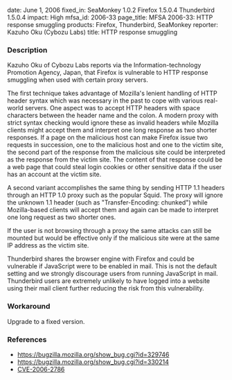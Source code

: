 date: June 1, 2006
fixed_in: SeaMonkey 1.0.2
          Firefox 1.5.0.4
          Thunderbird 1.5.0.4
impact: High
mfsa_id: 2006-33
page_title: MFSA 2006-33: HTTP response smuggling
products: Firefox, Thunderbird, SeaMonkey
reporter: Kazuho Oku (Cybozu Labs)
title: HTTP response smuggling

<h3>Description</h3>

<p>Kazuho Oku of Cybozu Labs reports via the Information-technology Promotion
Agency, Japan, that Firefox is vulnerable to HTTP response smuggling when
used with certain proxy servers.</p>

<p>The first technique takes advantage of Mozilla's lenient handling
of HTTP header syntax which was necessary in the past to cope with various
real-world servers. One aspect was to accept HTTP headers with space
characters between the header name and the colon. A modern proxy with strict
syntax checking would ignore these as invalid headers while Mozilla
clients might accept them and interpret one long response as two shorter
responses. If a page on the malicious host can make Firefox issue two
requests in succession, one to the malicious host and one to the victim
site, the second part of the response from the malicious site could
be interpreted as the response from the victim site. The content of
that response could be a web page that could steal login cookies or
other sensitive data if the user has an account at the victim site.</p>

<p>A second variant accomplishes the same thing by sending HTTP 1.1
headers through an HTTP 1.0 proxy such as the popular Squid. The proxy
will ignore the unknown 1.1 header (such as "Transfer-Encoding: chunked")
while Mozilla-based clients will accept them and again can be made to
interpret one long request as two shorter ones.</p>

<p>If the user is not browsing through a proxy the same attacks
can still be mounted but would be effective only if the malicious
site were at the same IP address as the victim site.</p>

<p class="note">Thunderbird shares the browser engine with Firefox
and could be vulnerable if JavaScript were to be enabled in mail. This is not
the default setting and we strongly discourage users from running
JavaScript in mail. Thunderbird users are extremely unlikely to have logged
into a website using their mail client further reducing the risk from
this vulnerability.</p>

<h3>Workaround</h3>

<p>Upgrade to a fixed version.</p>

<h3>References</h3>

<ul>
<li><a href="https://bugzilla.mozilla.org/show_bug.cgi?id=329746">
https://bugzilla.mozilla.org/show_bug.cgi?id=329746</a></li>
<li><a href="https://bugzilla.mozilla.org/show_bug.cgi?id=330214">
https://bugzilla.mozilla.org/show_bug.cgi?id=330214</a></li>
<li>
<a class="ex-ref" href="http://www.cve.mitre.org/cgi-bin/cvename.cgi?name=CVE-2006-2786">CVE-2006-2786</a></li>
</ul>



